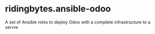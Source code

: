 # ridingbytes.ansible-odoo
A set of Ansible roles to deploy Odoo with a complete infrastructure to a servre
